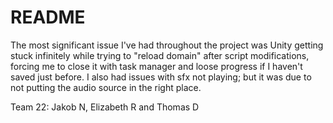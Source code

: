 # README
The most significant issue I've had throughout the project was Unity getting stuck infinitely while trying to "reload domain" after script modifications, forcing me to close it with task manager and loose progress if I haven't saved just before. I also had issues with sfx not playing; but it was due to not putting the audio source in the right place.

Team 22: 
Jakob N, Elizabeth R and Thomas D




